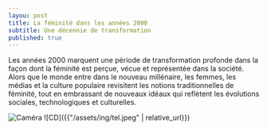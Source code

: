 ```yaml
---
layou: post
title: La féminité dans les années 2000
subtitle: Une décennie de transformation
published: true
---
```

Les années 2000 marquent une période de transformation profonde dans la façon dont la féminité est perçue, vécue et représentée dans la société. Alors que le monde entre dans le nouveau millénaire, les femmes, les médias et la culture populaire revisitent les notions traditionnelles de féminité, tout en embrassant de nouveaux idéaux qui reflètent les évolutions sociales, technologiques et culturelles.

![Caméra]([[https://as2.ftcdn.net/v2/jpg/05/54/26/87/1000_F_554268717_2CPflgZDZFfc1NAlKBIs0w0RhOrVhSIH.webp](https://i.smalljoys.me/2020/02/1-248.jpg?w=350&ssl=1&strip=all)](https://static.smalljoys.me/2020/02/4.gif))
![CD]({{"/assets/ing/tel.jpeg" | relative_url}})
